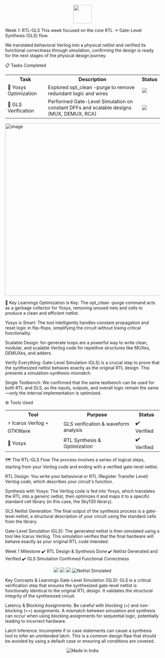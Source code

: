 


<p align="center">
<img src="https://img.icons8.com/color/452/india.png" width="60"/>



</p>

Week 1: RTL-GLS
This week focused on the core RTL → Gate-Level Synthesis (GLS) flow.

We translated behavioral Verilog into a physical netlist and verified its functional correctness through simulation, confirming the design is ready for the next stages of the physical design journey.

📋 Tasks Completed
<table>
<tr>
<th>Task</th>
<th>Description</th>
<th>Status</th>
</tr>
<tr>
<td>🧹 Yosys Optimization</td>
<td>Explored opt_clean -purge to remove redundant logic and wires</td>
<td><img src="https://img.shields.io/badge/Done-✔️-brightgreen?style=flat-square"/></td>
</tr>
<tr>
<td>🔗 GLS Verification</td>
<td>Performed Gate-Level Simulation on constant DFFs and scalable designs (MUX, DEMUX, RCA)</td>
<td><img src="https://img.shields.io/badge/Done-✔️-brightgreen?style=flat-square"/></td>
</tr>
</table>




<img width="696" height="561" alt="image" src="https://github.com/user-attachments/assets/d1596fb1-a5eb-4f38-9745-ea9b41456795" />



🧠 Key Learnings
Optimization is Key: The opt_clean -purge command acts as a garbage collector for Yosys, removing unused nets and cells to produce a clean and efficient netlist.

Yosys is Smart: The tool intelligently handles constant propagation and reset logic in flip-flops, simplifying the circuit without losing critical functionality.

Scalable Design: for-generate loops are a powerful way to write clean, modular, and scalable Verilog code for repetitive structures like MUXes, DEMUXes, and adders.

Verify Everything: Gate-Level Simulation (GLS) is a crucial step to prove that the synthesized netlist behaves exactly as the original RTL design. This prevents a simulation-synthesis mismatch.

Single Testbench: We confirmed that the same testbench can be used for both RTL and GLS, as the inputs, outputs, and overall logic remain the same—only the internal implementation is optimized.

⚙️ Tools Used
<table>
<tr>
<th>Tool</th>
<th>Purpose</th>
<th>Status</th>
</tr>
<tr>
<td>⚡ Icarus Verilog + GTKWave</td>
<td>GLS verification & waveform analysis</td>
<td>✔️ Verified</td>
</tr>
<tr>
<td>🔧 Yosys</td>
<td>RTL Synthesis & Optimization</td>
<td>✔️ Verified</td>
</tr>
</table>

🗺️ The RTL-GLS Flow
The process involves a series of logical steps, starting from your Verilog code and ending with a verified gate-level netlist.

RTL Design: You write your behavioral or RTL (Register Transfer Level) Verilog code, which describes your circuit's function.

Synthesis with Yosys: The Verilog code is fed into Yosys, which translates the RTL into a generic netlist, then optimizes it and maps it to a specific standard cell library (in this case, the Sky130 library).

GLS Netlist Generation: The final output of the synthesis process is a gate-level netlist, a structural description of your circuit using the standard cells from the library.

Gate-Level Simulation (GLS): The generated netlist is then simulated using a tool like Icarus Verilog. This simulation verifies that the final hardware will behave exactly as your original RTL code intended.

Week 1 Milestone
✔️ RTL Design & Synthesis Done
✔️ Netlist Generated and Verified
✔️ GLS Simulation Confirmed Functional Correctness

<p align="center">
<img src="https://img.shields.io/badge/Week%201-Completed-brightgreen?style=for-the-badge&logo=linux"/>
<img src="https://img.shields.io/badge/RTL_Synthesis-Done-blue?style=for-the-badge&logo=github"/>
<img src="https://img.shields.io/badge/GLS_Verification-Passed-success?style=for-the-badge&logo=git"/>
<img src="https://img.shields.io/badge/Netlist%20-Simulated-FF9933?style=for-the-badge&logo=india&logoColor=white" alt="Netlist Simulated"/>
</p>

 Key Concepts & Learnings
Gate-Level Simulation (GLS): GLS is a critical verification step that ensures the synthesized gate-level netlist is functionally identical to the original RTL design. It validates the structural integrity of the synthesized circuit.

Latency & Blocking Assignments: Be careful with blocking (=) and non-blocking (<=) assignments. A mismatch between simulation and synthesis can occur when using blocking assignments for sequential logic, potentially leading to incorrect hardware.

Latch Inference: Incomplete if or case statements can cause a synthesis tool to infer an unintended latch. This is a common design flaw that should be avoided by using a default case or ensuring all conditions are covered.

<p align="center">
<img src="https://img.shields.io/badge/Made%20in-India-FF9933?style=for-the-badge&logo=india&logoColor=white" alt="Made in India"/>
</p>
